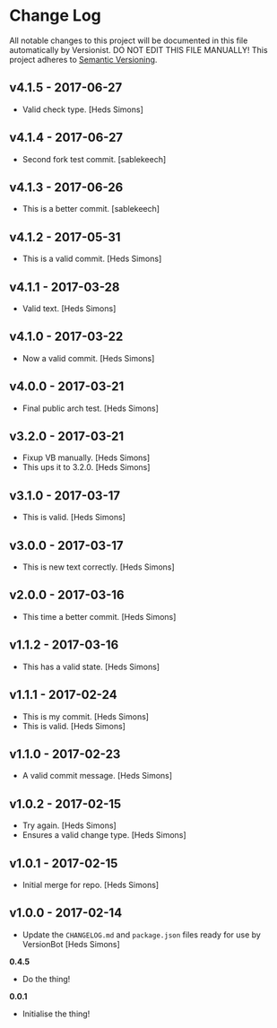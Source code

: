 # Change Log

All notable changes to this project will be documented in this file
automatically by Versionist. DO NOT EDIT THIS FILE MANUALLY!
This project adheres to [Semantic Versioning](http://semver.org/).

## v4.1.5 - 2017-06-27

* Valid check type. [Heds Simons]

## v4.1.4 - 2017-06-27

* Second fork test commit. [sablekeech]

## v4.1.3 - 2017-06-26

* This is a better commit. [sablekeech]

## v4.1.2 - 2017-05-31

* This is a valid commit. [Heds Simons]

## v4.1.1 - 2017-03-28

* Valid text. [Heds Simons]

## v4.1.0 - 2017-03-22

* Now a valid commit. [Heds Simons]

## v4.0.0 - 2017-03-21

* Final public arch test. [Heds Simons]

## v3.2.0 - 2017-03-21

* Fixup VB manually. [Heds Simons]
* This ups it to 3.2.0. [Heds Simons]

## v3.1.0 - 2017-03-17

* This is valid. [Heds Simons]

## v3.0.0 - 2017-03-17

* This is new text correctly. [Heds Simons]

## v2.0.0 - 2017-03-16

* This time a better commit. [Heds Simons]

## v1.1.2 - 2017-03-16

* This has a valid state. [Heds Simons]

## v1.1.1 - 2017-02-24

* This is my commit. [Heds Simons]
* This is valid. [Heds Simons]

## v1.1.0 - 2017-02-23

* A valid commit message. [Heds Simons]

## v1.0.2 - 2017-02-15

* Try again. [Heds Simons]
* Ensures a valid change type. [Heds Simons]

## v1.0.1 - 2017-02-15

* Initial merge for repo. [Heds Simons]

## v1.0.0 - 2017-02-14

* Update the `CHANGELOG.md` and `package.json` files ready for use by VersionBot [Heds Simons]

**0.4.5**
* Do the thing!

**0.0.1**
* Initialise the thing!
